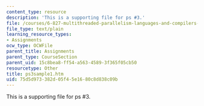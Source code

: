 ```yaml
---
content_type: resource
description: 'This is a supporting file for ps #3.'
file: /courses/6-827-multithreaded-parallelism-languages-and-compilers-fall-2002/75d5d973382d05f45e1680c8d838c09b_ps3sample1.htm
file_type: text/plain
learning_resource_types:
- Assignments
ocw_type: OCWFile
parent_title: Assignments
parent_type: CourseSection
parent_uid: 15c8bea8-ff54-a563-4589-3f365f05cb50
resourcetype: Other
title: ps3sample1.htm
uid: 75d5d973-382d-05f4-5e16-80c8d838c09b
---
```

This is a supporting file for ps #3.

